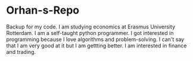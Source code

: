 # Orhan-s-Repo
Backup for my code.
I am studying economics at Erasmus University Rotterdam. I am a self-taught python programmer. I got interested in programming because I love algorithms and problem-solving. I can't say that I am very good at it but I am gettting better. 
I am interested in finance and trading.
